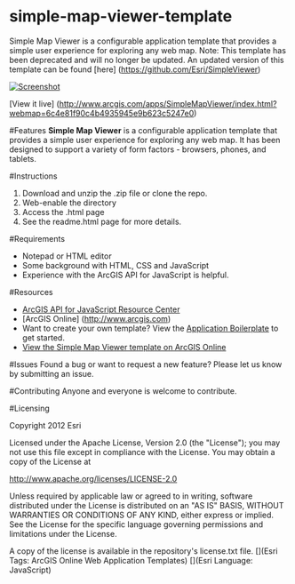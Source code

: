 simple-map-viewer-template
==========================

Simple Map Viewer is a configurable application template that provides a simple user experience for exploring any web map.  Note: This template has been deprecated and will no longer be updated. An updated version of this template can be found [here] (https://github.com/Esri/SimpleViewer)

[![Screenshot](https://dl.dropboxusercontent.com/u/24627279/screenshots/simple_map_viewer_th.jpg "Screenshot")](http://www.arcgis.com/apps/SimpleMapViewer/index.html?webmap=6c4e81f90c4b4935945e9b623c5247e0)


[View it live] (http://www.arcgis.com/apps/SimpleMapViewer/index.html?webmap=6c4e81f90c4b4935945e9b623c5247e0)

#Features
**Simple Map Viewer** is a configurable application template that provides a simple user experience for exploring any web map. It has been designed to support a variety of form factors - browsers, phones, and tablets.


#Instructions

1. Download and unzip the .zip file or clone the repo. 
2. Web-enable the directory
3. Access the .html page 
4. See the readme.html page for more details. 


#Requirements

- Notepad or HTML editor
- Some background with HTML, CSS and JavaScript
- Experience with the ArcGIS API for JavaScript is helpful. 

#Resources

- [ArcGIS API for JavaScript Resource Center](http://help.arcgis.com/en/webapi/javascript/arcgis/index.html)
- [ArcGIS Online] (http://www.arcgis.com)
- Want to create your own template? View the [Application Boilerplate](https://github.com/Esri/application-boilerplate-js) to get started. 
- [View the Simple Map Viewer template on ArcGIS Online](http://www.arcgis.com/home/item.html?id=9ae78842d98a4178bd4a794449324349)

#Issues
Found a bug or want to request a new feature? Please let us know by submitting an issue. 

#Contributing
Anyone and everyone is welcome to contribute. 

#Licensing 

Copyright 2012 Esri

Licensed under the Apache License, Version 2.0 (the "License"); you may not use this file except in compliance with the License. You may obtain a copy of the License at

http://www.apache.org/licenses/LICENSE-2.0

Unless required by applicable law or agreed to in writing, software distributed under the License is distributed on an "AS IS" BASIS, WITHOUT WARRANTIES OR CONDITIONS OF ANY KIND, either express or implied. See the License for the specific language governing permissions and limitations under the License.

A copy of the license is available in the repository's license.txt file.
[](Esri Tags: ArcGIS Online Web Application Templates) 
[](Esri Language: JavaScript)
